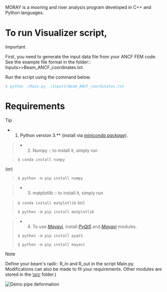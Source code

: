 MORAY is a mooring and riser analysis program developed in C++ and Python languages.

# To run Visualizer script, 
>[!IMPORTANT]
><p>First, you need to generate the input data file from your ANCF FEM code.<br>
>See the example file format in the folder:: Inputs>>Beam_ANCF_coordinates.txt.</p>

<p>Run the script using the command below.</p>
<span style="color:#59afe1"><code>$ python .\Main.py .\Inputs\Beam_ANCF_coordinates.txt</code></span> 

 # Requirements
 >[!TIP]
 > - 1. Python version 3.** (install via *[miniconda package](https://docs.anaconda.com/miniconda/)*).
 
 > - 2. Numpy :: to install it, simply run
 
 ><p><code>$ conda install numpy</code>
 (or)</p>
 ><p><code>$ python -m pip install numpy</code></p>

 > - 3. matplotlib :: to install it, simply run

 ><p><code>$ conda install matplotlib</code> (or)</p> 
 ><p><code>$ python -m pip install matplotlib</code></p>
 
 > - 4. To use *[Mayavi](https://mayavi.readthedocs.io/en/latest/)*, install *[PyQt5](https://pypi.org/project/PyQt5/)* and *[Mayavi](https://mayavi.readthedocs.io/en/latest/)* modules.</p>
><p><code>$ python -m pip install pyqt5</code></p>
><p><code>$ python -m pip install mayavi</code></p>

 >[!NOTE]
 >Define your beam's radii:: R_in and R_out in the script Main.py.
 >Modifications can also be made to fit your requirements. Other modules are stored in the *[\src](https://github.com/AlexThant/MORAY/blob/Visualizer/Visualizer/src)* folder.)


![Demo pipe deformation](https://github.com/AlexThant/MORAY/blob/Visualizer/Visualizer/Drill_pipe_demo_display.png)
